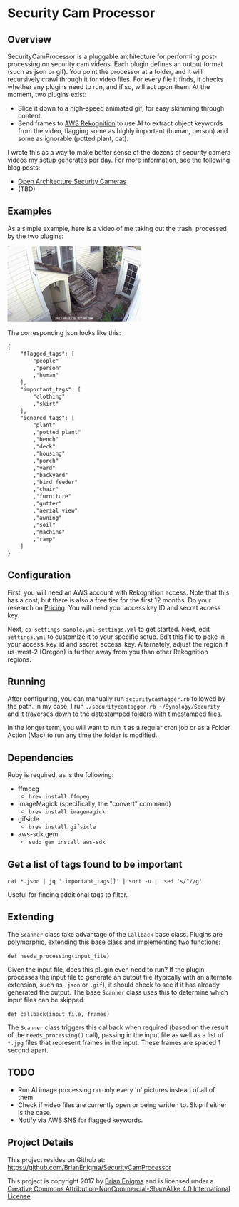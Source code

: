 # Security Cam Processor

## Overview

SecurityCamProcessor is a pluggable architecture for performing post-processing on security cam videos. Each plugin defines an output format (such as json or gif). You point the processor at a folder, and it will recursively crawl through it for video files. For every file it finds, it checks whether any plugins need to run, and if so, will act upon them. At the moment, two plugins exist:

- Slice it down to a high-speed animated gif, for easy skimming through content.
- Send frames to [AWS Rekognition](https://aws.amazon.com/rekognition/) to use AI to extract object keywords from the video, flagging some as highly important (human, person) and some as ignorable (potted plant, cat).

I wrote this as a way to make better sense of the dozens of security camera videos my setup generates per day. For more information, see the following blog posts:

- [Open Architecture Security Cameras](https://netninja.com/2017/08/12/open-architecture-security-cameras/)
- (TBD)

## Examples

As a simple example, here is a video of me taking out the trash, processed by the two plugins:

![timelapse gif](./examples/Garage-165718-165728.gif)

The corresponding json looks like this:

```
{
	"flagged_tags": [
		"people"
		,"person"
		,"human"
	],
	"important_tags": [
		"clothing"
		,"skirt"
	],
	"ignored_tags": [
		"plant"
		,"potted plant"
		,"bench"
		,"deck"
		,"housing"
		,"porch"
		,"yard"
		,"backyard"
		,"bird feeder"
		,"chair"
		,"furniture"
		,"gutter"
		,"aerial view"
		,"awning"
		,"soil"
		,"machine"
		,"ramp"
	]
}
```

## Configuration

First, you will need an AWS account with Rekognition access. Note that this has a cost, but there is also a free tier for the first 12 months. Do your research on [Pricing](https://aws.amazon.com/rekognition/pricing/). You will need your access key ID and secret access key.

Next, `cp settings-sample.yml settings.yml` to get started. Next, edit `settings.yml` to customize it to your specific setup. Edit this file to poke in your access_key_id and secret_access_key. Alternately, adjust the region if us-west-2 (Oregon) is further away from you than other Rekognition regions.

## Running

After configuring, you can manually run `securitycamtagger.rb` followed by the path. In my case, I run `./securitycamtagger.rb ~/Synology/Security` and it traverses down to the datestamped folders with timestamped files.

In the longer term, you will want to run it as a regular cron job or as a Folder Action (Mac) to run any time the folder is modified.

## Dependencies

Ruby is required, as is the following:

- ffmpeg
    - `brew install ffmpeg`
- ImageMagick (specifically, the "convert" command)
    - `brew install imagemagick`
- gifsicle
    - `brew install gifsicle`
- aws-sdk gem
    - `sudo gem install aws-sdk`

## Get a list of tags found to be important

```
cat *.json | jq '.important_tags[]' | sort -u |  sed 's/"//g'
```

Useful for finding additional tags to filter.

## Extending

The `Scanner` class take advantage of the `Callback` base class. Plugins are polymorphic, extending this base class and implementing two functions:

`def needs_processing(input_file)`

Given the input file, does this plugin even need to run? If the plugin processes the input file to generate an output file (typically with an alternate extension, such as `.json` or `.gif`), it should check to see if it has already generated the output. The base `Scanner` class uses this to determine which input files can be skipped.

`def callback(input_file, frames)`

The `Scanner` class triggers this callback when required (based on the result of the `needs_processing()` call), passing in the input file as well as a list of `*.jpg` files that represent frames in the input. These frames are spaced 1 second apart.

## TODO

- Run AI image processing on only every 'n' pictures instead of all of them.
- Check if video files are currently open or being written to. Skip if either is the case.
- Notify via AWS SNS for flagged keywords.

## Project Details

This project resides on Github at: <https://github.com/BrianEnigma/SecurityCamProcessor>

This project is copyright 2017 by [Brian Enigma](https://netninja.com/about/) and is licensed under a [Creative Commons Attribution-NonCommercial-ShareAlike 4.0 International License](http://creativecommons.org/licenses/by-nc-sa/4.0/).
